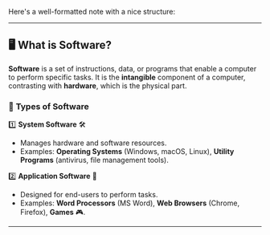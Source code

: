 Here's a well-formatted note with a nice structure:  

---

## 🖥️ **What is Software?**  

**Software** is a set of instructions, data, or programs that enable a computer to perform specific tasks. It is the **intangible** component of a computer, contrasting with **hardware**, which is the physical part.  

### 🔹 **Types of Software**  

1️⃣ **System Software** 🛠️  
   - Manages hardware and software resources.  
   - Examples: **Operating Systems** (Windows, macOS, Linux), **Utility Programs** (antivirus, file management tools).  

2️⃣ **Application Software** 📂  
   - Designed for end-users to perform tasks.  
   - Examples: **Word Processors** (MS Word), **Web Browsers** (Chrome, Firefox), **Games** 🎮.  

---

